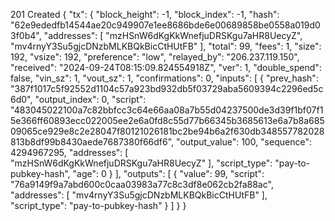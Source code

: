 201 Created
{
  "tx": {
    "block_height": -1,
    "block_index": -1,
    "hash": "62e9ededfb14544ae20c949907e1ee8686bde6e00689858be0558a019d03f0b4",
    "addresses": [
      "mzHSnW6dKgKkWnefjuDRSKgu7aHR8UecyZ",
      "mv4rnyY3Su5gjcDNzbMLKBQkBicCtHUtFB"
    ],
    "total": 99,
    "fees": 1,
    "size": 192,
    "vsize": 192,
    "preference": "low",
    "relayed_by": "206.237.119.150",
    "received": "2024-09-24T08:15:09.824554918Z",
    "ver": 1,
    "double_spend": false,
    "vin_sz": 1,
    "vout_sz": 1,
    "confirmations": 0,
    "inputs": [
      {
        "prev_hash": "387f1017c5f92552d1104c57a923bd932db5f03729aba5609394c2296ed5c6d0",
        "output_index": 0,
        "script": "483045022100a7c82bbfcc3c64e66aa08a7b55d04237500de3d39f1bf07f15e366ff60893ecc022005ee2e6a0fd8c55d77b66345b3685613e6a7b8a68509065ce929e8c2e28047f80121026181bc2be94b6a2f630db348557782028813b8df99b8430aede7687380f66df6",
        "output_value": 100,
        "sequence": 4294967295,
        "addresses": [
          "mzHSnW6dKgKkWnefjuDRSKgu7aHR8UecyZ"
        ],
        "script_type": "pay-to-pubkey-hash",
        "age": 0
      }
    ],
    "outputs": [
      {
        "value": 99,
        "script": "76a9149f9a7abd600c0caa03983a77c8c3df8e062cb2fa88ac",
        "addresses": [
          "mv4rnyY3Su5gjcDNzbMLKBQkBicCtHUtFB"
        ],
        "script_type": "pay-to-pubkey-hash"
      }
    ]
  }
}